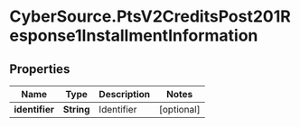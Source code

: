 # CyberSource.PtsV2CreditsPost201Response1InstallmentInformation

## Properties
Name | Type | Description | Notes
------------ | ------------- | ------------- | -------------
**identifier** | **String** | Identifier  | [optional] 


